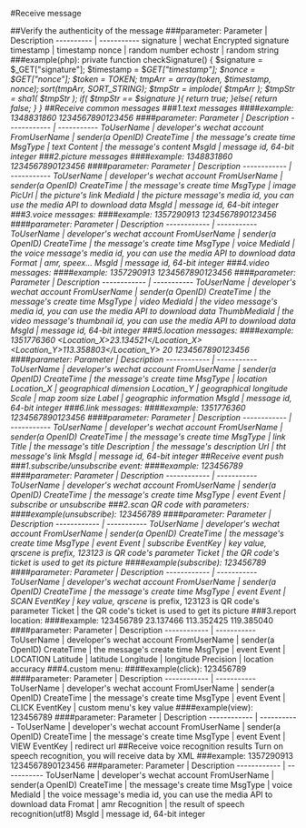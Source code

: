 #Receive message

##Verify the authenticity of the message
###parameter:
Parameter  | Description
---------- | -----------
signature  | wechat Encrypted signature
timestamp  | timestamp
nonce      | random number
echostr    | random string
###example(php):
	private function checkSignature() {
      $signature = $_GET["signature"];
      $timestamp = $_GET["timestamp"];
      $nonce = $_GET["nonce"];
      $token = TOKEN;
      $tmpArr = array($token, $timestamp, $nonce);
      sort($tmpArr, SORT_STRING);
      $tmpStr = implode( $tmpArr );
      $tmpStr = sha1( $tmpStr );
      if( $tmpStr == $signature ){
             return true;
      }else{
             return false;
      }
    }
##Receive common messages
###1.text messages
####example:
	<xml>
 		<ToUserName><![CDATA[toUser]]></ToUserName>
 		<FromUserName><![CDATA[fromUser]]></FromUserName> 
 		<CreateTime>1348831860</CreateTime>
 		<MsgType><![CDATA[text]]></MsgType>
 		<Content><![CDATA[this is a test]]></Content>
 		<MsgId>1234567890123456</MsgId>
	</xml>
####parameter:
Parameter    | Description
------------ | -----------
ToUserName   | developer's wechat account
FromUserName | sender(a OpenID)
CreateTime   | the message's create time
MsgType      | text
Content      | the message's content
MsgId        | message id, 64-bit integer
###2.picture messages
####example:
	<xml>
		<ToUserName><![CDATA[toUser]]></ToUserName>
 		<FromUserName><![CDATA[fromUser]]></FromUserName>
 		<CreateTime>1348831860</CreateTime>
 		<MsgType><![CDATA[image]]></MsgType>
 		<PicUrl><![CDATA[this is a url]]></PicUrl>
 		<MediaId><![CDATA[media_id]]></MediaId>
 		<MsgId>1234567890123456</MsgId>
 	</xml>
####parameter:
Parameter    | Description
------------ | -----------
ToUserName   | developer's wechat account
FromUserName | sender(a OpenID)
CreateTime   | the message's create time
MsgType      | image
PicUrl       | the picture's link
MediaId      | the picture message's media id, you can use the media API to download data
MsgId        | message id, 64-bit integer
###3.voice messages:
####example:
	<xml>
		<ToUserName><![CDATA[toUser]]></ToUserName>
		<FromUserName><![CDATA[fromUser]]></FromUserName>
		<CreateTime>1357290913</CreateTime>
		<MsgType><![CDATA[voice]]></MsgType>
		<MediaId><![CDATA[media_id]]></MediaId>
		<Format><![CDATA[Format]]></Format>
		<MsgId>1234567890123456</MsgId>
	</xml>
####parameter:
Parameter    | Description
------------ | -----------
ToUserName   | developer's wechat account
FromUserName | sender(a OpenID)
CreateTime   | the message's create time
MsgType      | voice
MediaId      | the voice message's media id, you can use the media API to download data
Format       | amr, speex...
MsgId        | message id, 64-bit integer
###4.video messages:
####example:
	<xml>
		<ToUserName><![CDATA[toUser]]></ToUserName>
		<FromUserName><![CDATA[fromUser]]></FromUserName>
		<CreateTime>1357290913</CreateTime>
		<MsgType><![CDATA[video]]></MsgType>
		<MediaId><![CDATA[media_id]]></MediaId>
		<ThumbMediaId><![CDATA[thumb_media_id]]></ThumbMediaId>
		<MsgId>1234567890123456</MsgId>
	</xml>
####parameter:
Parameter    | Description
------------ | -----------
ToUserName   | developer's wechat account
FromUserName | sender(a OpenID)
CreateTime   | the message's create time
MsgType      | video
MediaId      | the video message's media id, you can use the media API to download data
ThumbMediaId | the video message's thumbnail id, you can use the media API to download data
MsgId        | message id, 64-bit integer
###5.location messages:
####example:
	<xml>
		<ToUserName><![CDATA[toUser]]></ToUserName>
		<FromUserName><![CDATA[fromUser]]></FromUserName>
		<CreateTime>1351776360</CreateTime>
		<MsgType><![CDATA[location]]></MsgType>
		<Location_X>23.134521</Location_X>
		<Location_Y>113.358803</Location_Y>
		<Scale>20</Scale>
		<Label><![CDATA[位置信息]]></Label>
		<MsgId>1234567890123456</MsgId>
	</xml>
####parameter:
Parameter    | Description
------------ | -----------
ToUserName   | developer's wechat account
FromUserName | sender(a OpenID)
CreateTime   | the message's create time
MsgType      | location
Location_X   | geographical dimension
Location_Y   | geographical longitude
Scale        | map zoom size
Label        | geographic information
MsgId        | message id, 64-bit integer
###6.link messages:
####example:
	<xml>
		<ToUserName><![CDATA[toUser]]></ToUserName>
		<FromUserName><![CDATA[fromUser]]></FromUserName>
		<CreateTime>1351776360</CreateTime>
		<MsgType><![CDATA[link]]></MsgType>
		<Title><![CDATA[公众平台官网链接]]></Title>
		<Description><![CDATA[公众平台官网链接]]></Description>
		<Url><![CDATA[url]]></Url>
		<MsgId>1234567890123456</MsgId>
	</xml>
####parameter:
Parameter    | Description
------------ | -----------
ToUserName   | developer's wechat account
FromUserName | sender(a OpenID)
CreateTime   | the message's create time
MsgType      | link
Title        | the message's title
Description  | the message's description
Url          | tht message's link
MsgId        | message id, 64-bit integer
##Receive event push
###1.subscribe/unsubscribe event:
####example:
	<xml>
		<ToUserName><![CDATA[toUser]]></ToUserName>
		<FromUserName><![CDATA[FromUser]]></FromUserName>
		<CreateTime>123456789</CreateTime>
		<MsgType><![CDATA[event]]></MsgType>
		<Event><![CDATA[subscribe]]></Event>
	</xml>
####parameter:
Parameter    | Description
------------ | -----------
ToUserName   | developer's wechat account
FromUserName | sender(a OpenID)
CreateTime   | the message's create time
MsgType      | event
Event        | subscribe or unsubscribe
###2.scan QR code with parameters:
####example(unsubscribe):
	<xml>
		<ToUserName><![CDATA[toUser]]></ToUserName>
		<FromUserName><![CDATA[FromUser]]></FromUserName>
		<CreateTime>123456789</CreateTime>
		<MsgType><![CDATA[event]]></MsgType>
		<Event><![CDATA[subscribe]]></Event>
		<EventKey><![CDATA[qrscene_123123]]></EventKey>
		<Ticket><![CDATA[TICKET]]></Ticket>
	</xml>
####parameter:
Parameter    | Description
------------ | -----------
ToUserName   | developer's wechat account
FromUserName | sender(a OpenID)
CreateTime   | the message's create time
MsgType      | event
Event        | subscribe
EventKey     | key value, qrscene_ is prefix, 123123 is QR code's parameter
Ticket       | the QR code's ticket is used to get its picture
####example(subscribe):
	<xml>
		<ToUserName><![CDATA[toUser]]></ToUserName>
		<FromUserName><![CDATA[FromUser]]></FromUserName>
		<CreateTime>123456789</CreateTime>
		<MsgType><![CDATA[event]]></MsgType>
		<Event><![CDATA[SCAN]]></Event>
		<EventKey><![CDATA[qrscene_123123]]></EventKey>
		<Ticket><![CDATA[TICKET]]></Ticket>
	</xml>
####parameter:
Parameter    | Description
------------ | -----------
ToUserName   | developer's wechat account
FromUserName | sender(a OpenID)
CreateTime   | the message's create time
MsgType      | event
Event        | SCAN
EventKey     | key value, qrscene_ is prefix, 123123 is QR code's parameter
Ticket       | the QR code's ticket is used to get its picture
###3.report location:
####example:
	<xml>
		<ToUserName><![CDATA[toUser]]></ToUserName>
		<FromUserName><![CDATA[fromUser]]></FromUserName>
		<CreateTime>123456789</CreateTime>
		<MsgType><![CDATA[event]]></MsgType>
		<Event><![CDATA[LOCATION]]></Event>
		<Latitude>23.137466</Latitude>
		<Longitude>113.352425</Longitude>
		<Precision>119.385040</Precision>
	</xml>
####parameter:
Parameter    | Description
------------ | -----------
ToUserName   | developer's wechat account
FromUserName | sender(a OpenID)
CreateTime   | the message's create time
MsgType      | event
Event        | LOCATION
Latitude     | latitude
Longitude    | longitude
Precision    | location accuracy
###4.custom menu:
####example(click):
	<xml>
		<ToUserName><![CDATA[toUser]]></ToUserName>
		<FromUserName><![CDATA[FromUser]]></FromUserName>
		<CreateTime>123456789</CreateTime>
		<MsgType><![CDATA[event]]></MsgType>
		<Event><![CDATA[CLICK]]></Event>
		<EventKey><![CDATA[EVENTKEY]]></EventKey>
	</xml>
####parameter:
Parameter    | Description
------------ | -----------
ToUserName   | developer's wechat account
FromUserName | sender(a OpenID)
CreateTime   | the message's create time
MsgType      | event
Event        | CLICK
EventKey     | custom menu's key value
####example(view):
	<xml>
		<ToUserName><![CDATA[toUser]]></ToUserName>
		<FromUserName><![CDATA[FromUser]]></FromUserName>
		<CreateTime>123456789</CreateTime>
		<MsgType><![CDATA[event]]></MsgType>
		<Event><![CDATA[VIEW]]></Event>
		<EventKey><![CDATA[www.qq.com]]></EventKey>
	</xml>
####parameter:
Parameter    | Description
------------ | -----------
ToUserName   | developer's wechat account
FromUserName | sender(a OpenID)
CreateTime   | the message's create time
MsgType      | event
Event        | VIEW
EventKey     | redirect url
##Receive voice recognition results
Turn on speech recognition, you will receive data by XML
###example:
	<xml>
		<ToUserName><![CDATA[toUser]]></ToUserName>
		<FromUserName><![CDATA[fromUser]]></FromUserName>
		<CreateTime>1357290913</CreateTime>
		<MsgType><![CDATA[voice]]></MsgType>
		<MediaId><![CDATA[media_id]]></MediaId>
		<Format><![CDATA[Format]]></Format>
		<Recognition><![CDATA[腾讯微信团队]]></Recognition>
		<MsgId>1234567890123456</MsgId>
	</xml>
###parameter:
Parameter    | Description
------------ | -----------
ToUserName   | developer's wechat account
FromUserName | sender(a OpenID)
CreateTime   | the message's create time
MsgType      | voice
MediaId      | the voice message's media id, you can use the media API to download data
Fromat       | amr
Recognition  | the result of speech recognition(utf8)
MsgId        | message id, 64-bit integer